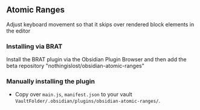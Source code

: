 ## Atomic Ranges

Adjust keyboard movement so that it skips over rendered block elements in the editor

### Installing via BRAT

Install the BRAT plugin via the Obsidian Plugin Browser and then add the beta repository "nothingislost/obsidian-atomic-ranges"

### Manually installing the plugin

- Copy over `main.js`, `manifest.json` to your vault `VaultFolder/.obsidian/plugins/obsidian-atomic-ranges/`.
